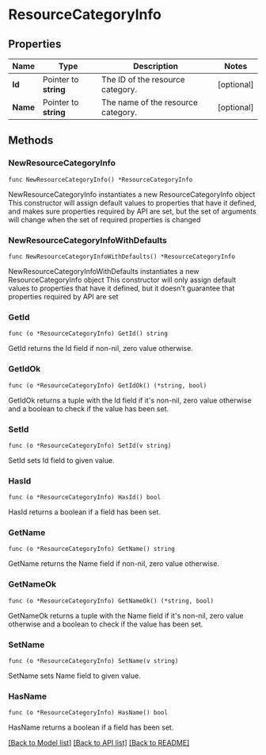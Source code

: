 # ResourceCategoryInfo

## Properties

Name | Type | Description | Notes
------------ | ------------- | ------------- | -------------
**Id** | Pointer to **string** | The ID of the resource category. | [optional] 
**Name** | Pointer to **string** | The name of the resource category. | [optional] 

## Methods

### NewResourceCategoryInfo

`func NewResourceCategoryInfo() *ResourceCategoryInfo`

NewResourceCategoryInfo instantiates a new ResourceCategoryInfo object
This constructor will assign default values to properties that have it defined,
and makes sure properties required by API are set, but the set of arguments
will change when the set of required properties is changed

### NewResourceCategoryInfoWithDefaults

`func NewResourceCategoryInfoWithDefaults() *ResourceCategoryInfo`

NewResourceCategoryInfoWithDefaults instantiates a new ResourceCategoryInfo object
This constructor will only assign default values to properties that have it defined,
but it doesn't guarantee that properties required by API are set

### GetId

`func (o *ResourceCategoryInfo) GetId() string`

GetId returns the Id field if non-nil, zero value otherwise.

### GetIdOk

`func (o *ResourceCategoryInfo) GetIdOk() (*string, bool)`

GetIdOk returns a tuple with the Id field if it's non-nil, zero value otherwise
and a boolean to check if the value has been set.

### SetId

`func (o *ResourceCategoryInfo) SetId(v string)`

SetId sets Id field to given value.

### HasId

`func (o *ResourceCategoryInfo) HasId() bool`

HasId returns a boolean if a field has been set.

### GetName

`func (o *ResourceCategoryInfo) GetName() string`

GetName returns the Name field if non-nil, zero value otherwise.

### GetNameOk

`func (o *ResourceCategoryInfo) GetNameOk() (*string, bool)`

GetNameOk returns a tuple with the Name field if it's non-nil, zero value otherwise
and a boolean to check if the value has been set.

### SetName

`func (o *ResourceCategoryInfo) SetName(v string)`

SetName sets Name field to given value.

### HasName

`func (o *ResourceCategoryInfo) HasName() bool`

HasName returns a boolean if a field has been set.


[[Back to Model list]](../README.md#documentation-for-models) [[Back to API list]](../README.md#documentation-for-api-endpoints) [[Back to README]](../README.md)


